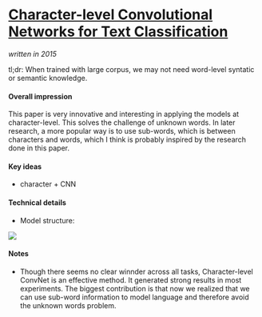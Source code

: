 # [Character-level Convolutional Networks for Text Classification](https://arxiv.org/abs/1509.01626)

_written in 2015_

tl;dr: When trained with large corpus, we may not need word-level syntatic or semantic knowledge.

#### Overall impression
This paper is very innovative and interesting in applying the models at character-level. This solves the challenge of unknown words. In later research, a more popular way is to use sub-words, which is between characters and words, which I think is probably inspired by the research done in this paper.

#### Key ideas
- character + CNN

#### Technical details
- Model structure:

![](https://miro.medium.com/max/1200/0*fovAEUSdSkbsnJw5.png)



#### Notes
- Though there seems no clear winnder across all tasks, Character-level ConvNet is an effective method. It generated strong results in most experiments. The biggest contribution is that now we realized that we can use sub-word information to model language and therefore avoid the unknown words problem.
